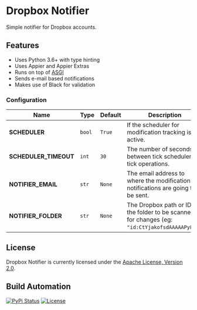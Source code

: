 # Dropbox Notifier

Simple notifier for Dropbox accounts.

## Features

* Uses Python 3.6+ with type hinting
* Uses Appier and Appier Extras
* Runs on top of [ASGI](https://asgi.readthedocs.io/en/latest/)
* Sends e-mail based notifications
* Makes use of Black for validation

### Configuration

| Name                  | Type   | Default | Description                                                                                      |
| --------------------- | ------ | ------- | ------------------------------------------------------------------------------------------------ |
| **SCHEDULER**         | `bool` | `True`  | If the scheduler for modification tracking is active.                                            |
| **SCHEDULER_TIMEOUT** | `int`  | `30`    | The number of seconds between tick scheduler tick operations.                                    |
| **NOTIFIER_EMAIL**    | `str`  | `None`  | The email address to where the modification notifications are going to be sent.                  |
| **NOTIFIER_FOLDER**   | `str`  | `None`  | The Dropbox path or ID of the folder to be scanned for changes (eg: `"id:CtYjakofsdAAAAAPyEg"`). |

## License

Dropbox Notifier is currently licensed under the [Apache License, Version 2.0](http://www.apache.org/licenses/).

## Build Automation

[![PyPi Status](https://img.shields.io/pypi/v/dropbox-notifier.svg)](https://pypi.python.org/pypi/dropbox-notifier)
[![License](https://img.shields.io/badge/license-Apache%202.0-blue.svg)](https://www.apache.org/licenses/)

